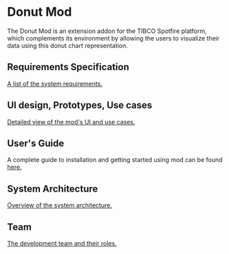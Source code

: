 # Donut Mod
The Donut Mod is an extension addon for the TIBCO Spotfire platform, which complements its environment by allowing the users to visualize their data using this donut chart representation.

## Requirements Specification

[A list of the system requirements.](/documentation/requirments.md)

## UI design, Prototypes, Use cases

[Detailed view of the mod's UI and use cases.](/documentation/UI_and_UX_design.md)

## User's Guide

A complete guide to installation and getting started using mod can be found [here.](/documentation/user_guide.md)

## System Architecture 

[Overview of the system architecture.](/documentation/architecture.md)

## Team

[The development team and their roles.](/documentation/team_roles.md)